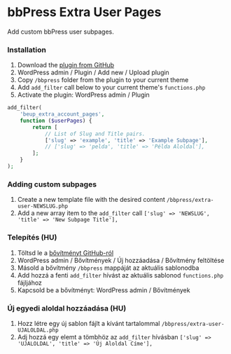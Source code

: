 # bbPress Extra User Pages

Add custom bbPress user subpages.

### Installation

1. Download the [plugin from GitHub](https://github.com/Jony-Shark/bbPress-extra-user-pages/archive/master.zip)
1. WordPress admin / Plugin / Add new / Upload plugin
1. Copy `/bbpress` folder from the plugin to your current theme
1. Add `add_filter` call below to your current theme's `functions.php`
1. Activate the plugin: WordPress admin / Plugin

```php
add_filter(
    'beup_extra_account_pages',
    function ($userPages) {
        return [
            // List of Slug and Title pairs.
            ['slug' => 'example', 'title' => 'Example Subpage'],
            // ['slug' => 'pelda', 'title' => 'Példa Aloldal'],
        ];
    }
);
```

### Adding custom subpages

1. Create a new template file with the desired content `/bbpress/extra-user-NEWSLUG.php`
1. Add a new array item to the `add_filter` call `['slug' => 'NEWSLUG', 'title' => 'New Subpage Title'],`

### Telepítés (HU)

1. Töltsd le a [bővítményt GitHub-ról](https://github.com/Jony-Shark/bbPress-extra-user-pages/archive/master.zip)
1. WordPress admin / Bővítmények / Új hozzáadása / Bővítmény feltöltése
1. Másold a bővítmény `/bbpress` mappáját az aktuális sablonodba
1. Add hozzá a fenti `add_filter` hívást az aktuális sablonod `functions.php` fájljához
1. Kapcsold be a bővítményt: WordPress admin / Bővítmények

### Új egyedi aloldal hozzáadása (HU)

1. Hozz létre egy új sablon fájlt a kívánt tartalommal `/bbpress/extra-user-UJALOLDAL.php`
1. Adj hozzá egy elemt a tömbhöz az `add_filter` hívásban `['slug' => 'UJALOLDAL', 'title' => 'Új Aloldal Címe'],`
